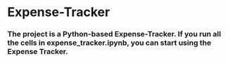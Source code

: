 # Expense-Tracker
### The project is a Python-based Expense-Tracker. If you run all the cells in expense_tracker.ipynb, you can start using the Expense Tracker.
